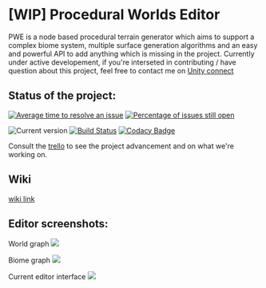 # [WIP] Procedural Worlds Editor

PWE is a node based procedural terrain generator which aims to support a complex biome system, multiple surface generation algorithms and an easy and powerful API to add anything which is missing in the project.
Currently under active developement, if you're interseted in contributing / have question about this project, feel free to contact me on [Unity connect](https://connect.unity.com/u/58ffd32232b3060022d79f99)

## Status of the project:
[![Average time to resolve an issue](http://isitmaintained.com/badge/resolution/alelievr/Procedural-Worlds-Editor.svg)](http://isitmaintained.com/project/alelievr/Procedural-Worlds-Editor "Average time to resolve an issue")
[![Percentage of issues still open](http://isitmaintained.com/badge/open/alelievr/Procedural-Worlds-Editor.svg)](http://isitmaintained.com/project/alelievr/Procedural-Worlds-Editor "Percentage of issues still open")

![Current version](https://img.shields.io/badge/release-in_dev-9E00FF.svg)
[![Build Status](https://travis-ci.org/alelievr/Procedural-Worlds-Editor.svg?branch=master)](https://travis-ci.org/alelievr/Procedural-Worlds-Editor)
[![Codacy Badge](https://api.codacy.com/project/badge/Grade/15c578a373384328b55afadd2c3eeba5)](https://www.codacy.com/app/alelievr/Procedural-Worlds-Editor?utm_source=github.com&amp;utm_medium=referral&amp;utm_content=alelievr/Procedural-Worlds-Editor&amp;utm_campaign=Badge_Grade)

Consult the [trello](https://trello.com/b/ycMeDDPc/procedural-worlds) to see the project advancement and on what we're working on.

## Wiki
[wiki link](https://github.com/alelievr/Procedural-Worlds-Editor/wiki)

## Editor screenshots:
World graph
![](https://image.noelshack.com/fichiers/2018/09/3/1519838245-github1.jpg)

Biome graph
![](https://image.noelshack.com/fichiers/2018/07/4/1518696251-screen-shot-2018-02-12-at-11-48-34-pm.png)

Current editor interface
![](https://image.noelshack.com/fichiers/2018/09/3/1519838326-github2.jpg)
